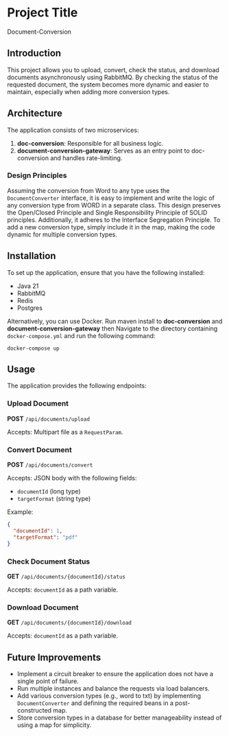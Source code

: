 
# Project Title
Document-Conversion

## Introduction
This project allows you to upload, convert, check the status, and download documents asynchronously using RabbitMQ. By checking the status of the requested document, the system becomes more dynamic and easier to maintain, especially when adding more conversion types.

## Architecture
The application consists of two microservices:
1. **doc-conversion**: Responsible for all business logic.
2. **document-conversion-gateway**: Serves as an entry point to doc-conversion and handles rate-limiting.

### Design Principles
Assuming the conversion from Word to any type uses the `DocumentConverter` interface, it is easy to implement and write the logic of any conversion type from WORD in a separate class. This design preserves the Open/Closed Principle and Single Responsibility Principle of SOLID principles. Additionally, it adheres to the Interface Segregation Principle. To add a new conversion type, simply include it in the map, making the code dynamic for multiple conversion types.

## Installation
To set up the application, ensure that you have the following installed:
- Java 21
- RabbitMQ
- Redis
- Postgres

Alternatively, you can use Docker. Run maven install to  **doc-conversion** and **document-conversion-gateway** then  Navigate to the directory containing `docker-compose.yml` and run the following command:
```
docker-compose up
```

## Usage
The application provides the following endpoints:

### Upload Document
**POST** `/api/documents/upload`

Accepts: Multipart file as a `RequestParam`.

### Convert Document
**POST** `/api/documents/convert`

Accepts: JSON body with the following fields:
- `documentId` (long type)
- `targetFormat` (string type)

Example:
```json
{
  "documentId": 1,
  "targetFormat": "pdf"
}
```

### Check Document Status
**GET** `/api/documents/{documentId}/status`

Accepts: `documentId` as a path variable.

### Download Document
**GET** `/api/documents/{documentId}/download`

Accepts: `documentId` as a path variable.

## Future Improvements
- Implement a circuit breaker to ensure the application does not have a single point of failure.
- Run multiple instances and balance the requests via load balancers.
- Add various conversion types (e.g., word to txt) by implementing `DocumentConverter` and defining the required beans in a post-constructed map.
- Store conversion types in a database for better manageability instead of using a map for simplicity.
